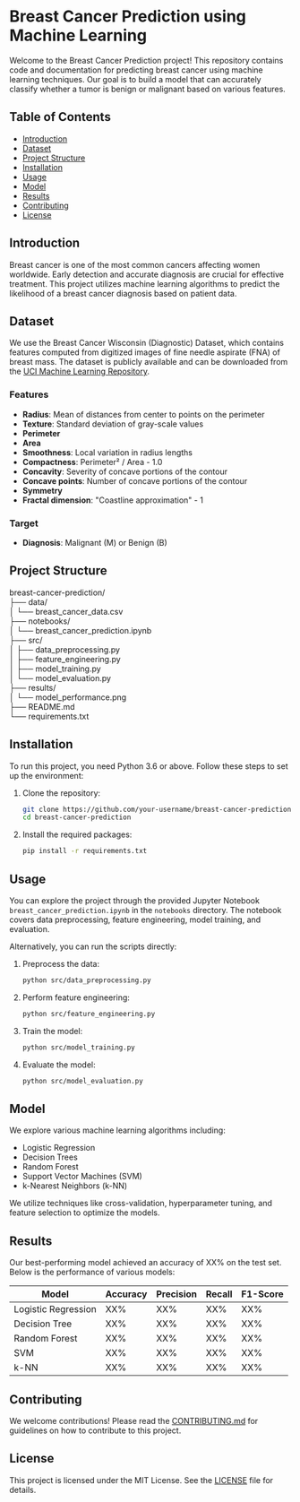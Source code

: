 # Breast Cancer Prediction using Machine Learning

Welcome to the Breast Cancer Prediction project! This repository contains code and documentation for predicting breast cancer using machine learning techniques. Our goal is to build a model that can accurately classify whether a tumor is benign or malignant based on various features.

## Table of Contents
- [Introduction](#introduction)
- [Dataset](#dataset)
- [Project Structure](#project-structure)
- [Installation](#installation)
- [Usage](#usage)
- [Model](#model)
- [Results](#results)
- [Contributing](#contributing)
- [License](#license)

## Introduction
Breast cancer is one of the most common cancers affecting women worldwide. Early detection and accurate diagnosis are crucial for effective treatment. This project utilizes machine learning algorithms to predict the likelihood of a breast cancer diagnosis based on patient data.

## Dataset
We use the Breast Cancer Wisconsin (Diagnostic) Dataset, which contains features computed from digitized images of fine needle aspirate (FNA) of breast mass. The dataset is publicly available and can be downloaded from the [UCI Machine Learning Repository](https://archive.ics.uci.edu/ml/datasets/Breast+Cancer+Wisconsin+%28Diagnostic%29).

### Features
- **Radius**: Mean of distances from center to points on the perimeter
- **Texture**: Standard deviation of gray-scale values
- **Perimeter**
- **Area**
- **Smoothness**: Local variation in radius lengths
- **Compactness**: Perimeter² / Area - 1.0
- **Concavity**: Severity of concave portions of the contour
- **Concave points**: Number of concave portions of the contour
- **Symmetry**
- **Fractal dimension**: "Coastline approximation" - 1

### Target
- **Diagnosis**: Malignant (M) or Benign (B)

## Project Structure

breast-cancer-prediction/
<br>├── data/
<br>│ └── breast_cancer_data.csv
<br>├── notebooks/
<br>│ └── breast_cancer_prediction.ipynb
<br>├── src/
<br>│ ├── data_preprocessing.py
<br>│ ├── feature_engineering.py
<br>│ ├── model_training.py
<br>│ └── model_evaluation.py
<br>├── results/
<br>│ └── model_performance.png
<br>├── README.md
<br>└── requirements.txt

## Installation
To run this project, you need Python 3.6 or above. Follow these steps to set up the environment:

1. Clone the repository:
    ```bash
    git clone https://github.com/your-username/breast-cancer-prediction.git
    cd breast-cancer-prediction
    ```

2. Install the required packages:
    ```bash
    pip install -r requirements.txt
    ```

## Usage
You can explore the project through the provided Jupyter Notebook `breast_cancer_prediction.ipynb` in the `notebooks` directory. The notebook covers data preprocessing, feature engineering, model training, and evaluation.

Alternatively, you can run the scripts directly:

1. Preprocess the data:
    ```bash
    python src/data_preprocessing.py
    ```

2. Perform feature engineering:
    ```bash
    python src/feature_engineering.py
    ```

3. Train the model:
    ```bash
    python src/model_training.py
    ```

4. Evaluate the model:
    ```bash
    python src/model_evaluation.py
    ```

## Model
We explore various machine learning algorithms including:
- Logistic Regression
- Decision Trees
- Random Forest
- Support Vector Machines (SVM)
- k-Nearest Neighbors (k-NN)

We utilize techniques like cross-validation, hyperparameter tuning, and feature selection to optimize the models.

## Results
Our best-performing model achieved an accuracy of XX% on the test set. Below is the performance of various models:

| Model               | Accuracy | Precision | Recall | F1-Score |
|---------------------|----------|-----------|--------|----------|
| Logistic Regression | XX%      | XX%       | XX%    | XX%      |
| Decision Tree       | XX%      | XX%       | XX%    | XX%      |
| Random Forest       | XX%      | XX%       | XX%    | XX%      |
| SVM                 | XX%      | XX%       | XX%    | XX%      |
| k-NN                | XX%      | XX%       | XX%    | XX%      |

## Contributing
We welcome contributions! Please read the [CONTRIBUTING.md](CONTRIBUTING.md) for guidelines on how to contribute to this project.

## License
This project is licensed under the MIT License. See the [LICENSE](LICENSE) file for details.
